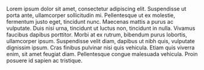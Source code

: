 Lorem ipsum dolor sit amet, consectetur adipiscing elit. Suspendisse ut porta ante, ullamcorper sollicitudin mi. Pellentesque ut ex molestie, fermentum justo eget, tincidunt nunc. Maecenas mattis a purus ac vulputate. Duis nisi urna, tincidunt ut luctus non, tincidunt in nulla. Vivamus faucibus dapibus porttitor. Morbi at ex rutrum, bibendum purus lobortis, ullamcorper ipsum. Suspendisse velit diam, dapibus ut nibh quis, vulputate dignissim ipsum. Cras finibus pulvinar nisi quis vehicula. Etiam quis viverra enim, sit amet feugiat diam. Pellentesque congue malesuada vehicula. Proin posuere id sapien ac tristique. 
